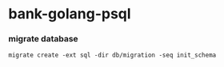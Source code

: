 # bank-golang-psql

### migrate database

```
migrate create -ext sql -dir db/migration -seq init_schema
```

